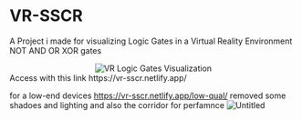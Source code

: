 # VR-SSCR
A Project i made for visualizing Logic Gates in a Virtual Reality Environment 
NOT AND OR XOR gates
<div align="center">
  <img src="https://github.com/user-attachments/assets/9a4d86e0-cf0a-4476-bb47-a7547e653fa0" alt="VR Logic Gates Visualization">
</div>
Access with this link
https://vr-sscr.netlify.app/

for a low-end devices
https://vr-sscr.netlify.app/low-qual/
removed some shadoes and lighting and also the corridor for perfamnce
![Untitled](https://github.com/user-attachments/assets/664fa5aa-b92b-470e-8827-17b93c54444d)




